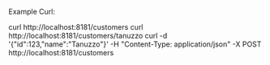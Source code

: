 

Example Curl:

curl http://localhost:8181/customers
curl http://localhost:8181/customers/tanuzzo
curl -d '{"id":123,"name":"Tanuzzo"}' -H "Content-Type: application/json" -X POST http://localhost:8181/customers
